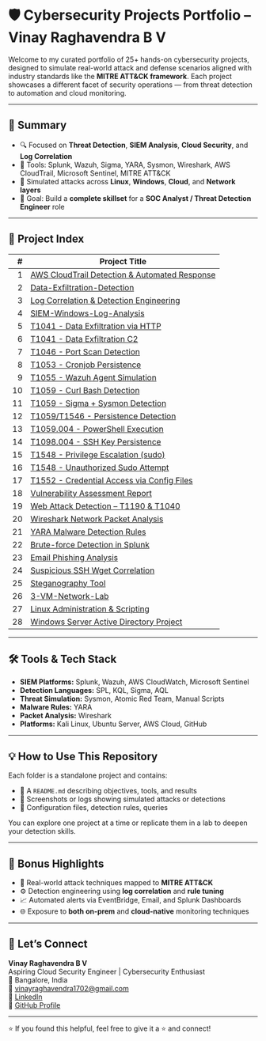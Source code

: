 # 🛡️ Cybersecurity Projects Portfolio – Vinay Raghavendra B V

Welcome to my curated portfolio of 25+ hands-on cybersecurity projects, designed to simulate real-world attack and defense scenarios aligned with industry standards like the **MITRE ATT&CK framework**. Each project showcases a different facet of security operations — from threat detection to automation and cloud monitoring.

---

## 🧠 Summary

- 🔍 Focused on **Threat Detection**, **SIEM Analysis**, **Cloud Security**, and **Log Correlation**
- 🧰 Tools: Splunk, Wazuh, Sigma, YARA, Sysmon, Wireshark, AWS CloudTrail, Microsoft Sentinel, MITRE ATT&CK
- 🧪 Simulated attacks across **Linux**, **Windows**, **Cloud**, and **Network layers**
- 🎯 Goal: Build a **complete skillset** for a **SOC Analyst / Threat Detection Engineer** role

---

## 📂 Project Index

| # | Project Title |
|--:|---------------|
| 1 | [AWS CloudTrail Detection & Automated Response](https://github.com/cybersec-vinay/Cybersecurity-Projects-/tree/main/AWS%20CloudTrail%20Detection%20%26%20Automated%20Response) |
| 2 | [Data-Exfiltration-Detection](https://github.com/cybersec-vinay/Cybersecurity-Projects-/tree/main/Data-Exfiltration-Detection) |
| 3 | [Log Correlation & Detection Engineering](https://github.com/cybersec-vinay/Cybersecurity-Projects-/tree/main/Log%20Correlation%20%26%20Detection%20Engineering) |
| 4 | [SIEM-Windows-Log-Analysis](https://github.com/cybersec-vinay/Cybersecurity-Projects-/tree/main/SIEM-Windows-Log-Analysis) |
| 5 | [T1041 - Data Exfiltration via HTTP](https://github.com/cybersec-vinay/Cybersecurity-Projects-/tree/main/T1041-Data%20Exfiltration%20via%20HTTP) |
| 6 | [T1041 - Data Exfiltration C2](https://github.com/cybersec-vinay/Cybersecurity-Projects-/tree/main/T1041-Data-Exfiltration-C2) |
| 7 | [T1046 - Port Scan Detection](https://github.com/cybersec-vinay/Cybersecurity-Projects-/tree/main/T1046-Port-Scan-Detection) |
| 8 | [T1053 - Cronjob Persistence](https://github.com/cybersec-vinay/Cybersecurity-Projects-/tree/main/T1053-Crontab-Persistence) |
| 9 | [T1055 - Wazuh Agent Simulation](https://github.com/cybersec-vinay/Cybersecurity-Projects-/tree/main/T1055-Wazuh-Agent-Simulation) |
| 10 | [T1059 - Curl Bash Detection](https://github.com/cybersec-vinay/Cybersecurity-Projects-/tree/main/T1059-Curl-Bash-Detection) |
| 11 | [T1059 - Sigma + Sysmon Detection](https://github.com/cybersec-vinay/Cybersecurity-Projects-/tree/main/T1059-Sigma-Sysmon) |
| 12 | [T1059/T1546 - Persistence Detection](https://github.com/cybersec-vinay/Cybersecurity-Projects-/tree/main/T1059-T1546-Persistence-Detection) |
| 13 | [T1059.004 - PowerShell Execution](https://github.com/cybersec-vinay/Cybersecurity-Projects-/tree/main/T1059.004-Command-Exec) |
| 14 | [T1098.004 - SSH Key Persistence](https://github.com/cybersec-vinay/Cybersecurity-Projects-/tree/main/T1098.004-SSH-Key-Persistence) |
| 15 | [T1548 - Privilege Escalation (sudo)](https://github.com/cybersec-vinay/Cybersecurity-Projects-/tree/main/T1548-Privilege-Escalation-Sudo-Detection) |
| 16 | [T1548 - Unauthorized Sudo Attempt](https://github.com/cybersec-vinay/Cybersecurity-Projects-/tree/main/T1548-Unauthorized-Sudo-Attempt) |
| 17 | [T1552 - Credential Access via Config Files](https://github.com/cybersec-vinay/Cybersecurity-Projects-/tree/main/T1552%3A%20Credential%20Access%20via%20Config%20Files) |
| 18 | [Vulnerability Assessment Report](https://github.com/cybersec-vinay/Cybersecurity-Projects-/tree/main/Vulnerability_Assessment) |
| 19 | [Web Attack Detection – T1190 & T1040](https://github.com/cybersec-vinay/Cybersecurity-Projects-/tree/main/WebAttackDetection-T1190-T1040) |
| 20 | [Wireshark Network Packet Analysis](https://github.com/cybersec-vinay/Cybersecurity-Projects-/tree/main/Wireshark_Network_Analysis) |
| 21 | [YARA Malware Detection Rules](https://github.com/cybersec-vinay/Cybersecurity-Projects-/tree/main/YARA-Detection) |
| 22 | [Brute-force Detection in Splunk](https://github.com/cybersec-vinay/Cybersecurity-Projects-/tree/main/brute-force-detection-splunk) |
| 23 | [Email Phishing Analysis](https://github.com/cybersec-vinay/Cybersecurity-Projects-/tree/main/email-phishing-analysis) |
| 24 | [Suspicious SSH Wget Correlation](https://github.com/cybersec-vinay/Cybersecurity-Projects-/tree/main/suspicious-ssh-wget-correlation) |
| 25 | [Steganography Tool](https://github.com/cybersec-vinay/steganography-tool)
| 26 | [3-VM-Network-Lab](https://github.com/cybersec-vinay/Cybersecurity-Projects-/tree/main/3-VM-Network-Lab)
| 27 | [ Linux Administration & Scripting](https://github.com/cybersec-vinay/Cybersecurity-Projects-/tree/main/Linux%20Administration%20%26%20Scripting)
| 28 | [Windows Server Active Directory Project](https://github.com/cybersec-vinay/Cybersecurity-Projects-/tree/main/Windows%20Server%20Active%20Directory%20Project)


---

## 🛠️ Tools & Tech Stack

- **SIEM Platforms:** Splunk, Wazuh, AWS CloudWatch, Microsoft Sentinel
- **Detection Languages:** SPL, KQL, Sigma, AQL
- **Threat Simulation:** Sysmon, Atomic Red Team, Manual Scripts
- **Malware Rules:** YARA
- **Packet Analysis:** Wireshark
- **Platforms:** Kali Linux, Ubuntu Server, AWS Cloud, GitHub

---

## 💡 How to Use This Repository

Each folder is a standalone project and contains:

- 📝 A `README.md` describing objectives, tools, and results
- 📸 Screenshots or logs showing simulated attacks or detections
- 📂 Configuration files, detection rules, queries

You can explore one project at a time or replicate them in a lab to deepen your detection skills.

---

## 🧠 Bonus Highlights

- 🧩 Real-world attack techniques mapped to **MITRE ATT&CK**
- ⚙️ Detection engineering using **log correlation** and **rule tuning**
- 📈 Automated alerts via EventBridge, Email, and Splunk Dashboards
- 🌐 Exposure to **both on-prem** and **cloud-native** monitoring techniques

---

## 🙌 Let’s Connect

**Vinay Raghavendra B V**  
Aspiring Cloud Security Engineer | Cybersecurity Enthusiast  
📍 Bangalore, India  
📧 vinayraghavendra1702@gmail.com  
🔗 [LinkedIn](https://www.linkedin.com/in/vinay-raghavendra-a7a0b7329/)  
📁 [GitHub Profile](https://github.com/cybersec-vinay)

---

⭐ If you found this helpful, feel free to give it a ⭐ and connect!

